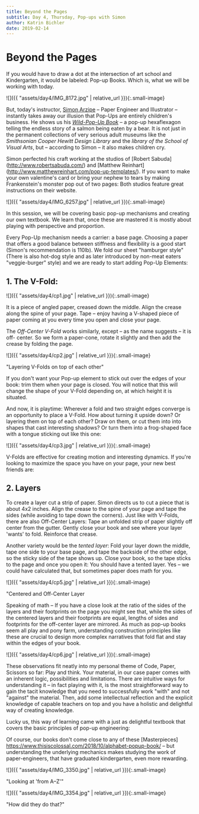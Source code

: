 ```yaml
---
title: Beyond the Pages
subtitle: Day 4, Thursday, Pop-ups with Simon
author: Katrin Bichler
date: 2019-02-14
---
```


# Beyond the Pages

If you would have to draw a dot at the intersection of art school and Kindergarten, it would be labeled: Pop-up Books. Which is, what we will be working with today.

![]({{ "assets/day4/IMG_8172.jpg" | relative_url }}){:.small-image}

But, today's instructor, [Simon Arzipe](http://www.simonarizpe.com/) – Paper Engineer and Illustrator – instantly takes away our illusion that Pop-Ups are entirely children's business. He shows us his [*Wild-Pop-Up Book*](http://www.simonarizpe.com/#/the-wild/) – a pop-up hexaflexagon telling the endless story of a salmon being eaten by a bear. It is not just in the permanent collections of very serious adult museums like the *Smithsonian Cooper Hewitt Design Library* and the *library of the School of Visual Arts*, but – according to Simon – it also makes children cry. 

Simon perfected his craft working at the studios of [Robert Sabuda] (http://www.robertsabuda.com/) and [Matthew Reinhart] (http://www.matthewreinhart.com/pop-up-templates/). If you want to make your own valentine's card or bring your nephew to tears by making Frankenstein's monster pop out of two pages: Both studios feature great instructions on their website. 

![]({{ "assets/day4/IMG_6257.jpg" | relative_url }}){:.small-image}

In this session, we will be covering basic pop-up mechanisms and creating our own textbook. We learn that, once these are mastered it is mostly about playing with perspective and proportion. 

Every Pop-Up mechanism needs a carrier: a base page. Choosing a paper that offers a good balance between stiffness and flexibility is a good start (Simon's recommendation is 110lb). We fold our sheet "hamburger style" (There is also hot-dog style and as later introduced by non-meat eaters "veggie-burger" style) and we are ready to start adding Pop-Up Elements:

## 1. The V-Fold: 

![]({{ "assets/day4/cp1.jpg" | relative_url }}){:.small-image}

It is a piece of angled paper, creased down the middle. Align the crease along the spine of your page. Tape – enjoy having a V-shaped piece of paper coming at you every time you open and close your page. 

The *Off-Center V-Fold* works similarly, except – as the name suggests – it is off- center. So we form a paper-cone, rotate it slightly and then add the crease by folding the page. 

![]({{ "assets/day4/cp2.jpg" | relative_url }}){:.small-image}

"Layering V-Folds on top of each other"

If you don't want your Pop-up element to stick out over the edges of your book: trim them when your page is closed. You will notice that this will change the shape of your V-Fold depending on, at which height it is situated.

And now, it is playtime: Wherever a fold and two straight edges converge is an opportunity to place a V-Fold. How about turning it upside down? Or layering them on top of each other? Draw on them, or cut them into into shapes that cast interesting shadows? Or turn them into a frog-shaped face with a tongue sticking out like this one: 

![]({{ "assets/day4/cp3.jpg" | relative_url }}){:.small-image}

V-Folds are effective for creating motion and interesting dynamics. If you're looking to maximize the space you have on your page, your new best friends are: 

## 2. Layers

To create a layer cut a strip of paper. Simon directs us to cut a piece that is about 4x2 inches. Align the crease to the spine of your page and tape the sides (while avoiding to tape down the corners). Just like with V-Folds, there are also Off-Center Layers: Tape an unfolded strip of paper slightly off center from the gutter. Gently close your book and see where your layer 'wants' to fold. Reinforce that crease.

Another variety would be the *tented layer*: Fold your layer down the middle, tape one side to your base page, and tape the backside of the other edge, so the sticky side of the tape shows up. Close your book, so the tape sticks to the page and once you open it: You should have a tented layer. Yes – we could have calculated that, but sometimes paper does math for you. 

![]({{ "assets/day4/cp5.jpg" | relative_url }}){:.small-image}

"Centered and Off-Center Layer

Speaking of math – If you have a close look at the ratio of the sides of the layers and their footprints on the page you might see that, while the sides of the centered layers and their footprints are equal, lengths of sides and footprints for the off-center layer are mirrored. As much as pop-up books seem all play and pony farm, understanding construction principles like these are crucial to design more complex narratives that fold flat and stay within the edges of your book.

![]({{ "assets/day4/cp6.jpg" | relative_url }}){:.small-image}

These observations fit neatly into my personal theme of Code, Paper, Scissors so far: Play and think. Your material, in our case paper comes with an inherent logic, possibilities and limitations. There are intuitive ways for understanding it – in fact playing with it, is the most straightforward way to gain the tacit knowledge that you need to successfully work "with" and not "against" the material. Then, add some intellectual reflection and the explicit knowledge of capable teachers on top and you have a holistic and delightful way of creating knowledge.

Lucky us, this way of learning came with a just as delightful textbook that covers the basic principles of pop-up engineering: 

Of course, our books don't come close to any of these [Masterpieces] https://www.thisiscolossal.com/2018/10/alphabet-popup-book/ – but understanding the underlying mechanics makes studying the work of paper-engineers, that have graduated kindergarten, even more rewarding. 

![]({{ "assets/day4/IMG_3350.jpg" | relative_url }}){:.small-image}

"Looking at 'from A–Z'"


![]({{ "assets/day4/IMG_3354.jpg" | relative_url }}){:.small-image}

"How did they do that?"
